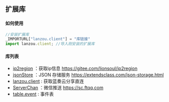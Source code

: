 ## 扩展库


#### 如何使用

```js
//安装扩展库
_IMPORTURL["lanzou.client"] = "库链接"
import lanzou.client; //导入刚安装的扩展库
```

#### 库列表

- [ip2region](http://suiang/aardio/lib/ip2region.tar.lzma) ：获取ip信息 https://gitee.com/lionsoul/ip2region
- [jsonStore](http://suiang/aardio/lib/jsonStore.tar.lzma) ：JSON 存储服务 https://extendsclass.com/json-storage.html
- [lanzou.client](http://suiang.cn/aardio/lib/lanzou.client.tar.lzma) : 获取蓝奏云分享直连
- [ServerChan](http://suiang/aardio/lib/ServerChan.tar.lzma) ：微信推送 https://sc.ftqq.com
- [table.event](http://suiang.cn/aardio/lib/table.event.tar.lzma) : 事件表
